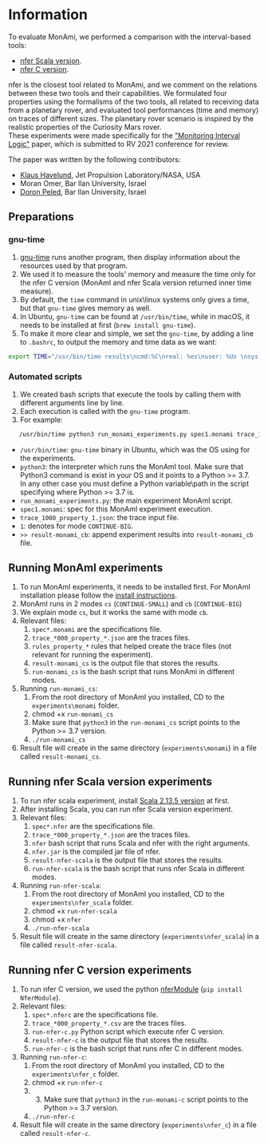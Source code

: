 # Information
To evaluate MonAmi, we performed a comparison with the interval-based tools:
* [nfer Scala version](https://github.com/rv-tools/nfer).
* [nfer C version](https://bitbucket.org/seanmk/nfer/src/master/). 

nfer is the closest tool related to MonAmi, and we comment on the relations between these two tools and their capabilities.
We formulated four properties using the formalisms of the two tools, all related to receiving data from a planetary rover, 
and evaluated tool performances (time and memory) on traces of different sizes. 
The planetary rover scenario is inspired by the realistic properties of the Curiosity Mars rover. \
These experiments were made specifically for the ["Monitoring Interval Logic"](https://github.com/moraneus/MonAmI/blob/main/out/papers/Monitoring_Interval_Logic.pdf) paper, 
which is submitted to RV 2021 conference for review.

The paper was written by the following contributors:
* [Klaus Havelund](http://www.havelund.com/), Jet Propulsion Laboratory/NASA, USA
* Moran Omer, Bar Ilan University, Israel
* [Doron Peled](https://u.cs.biu.ac.il/~doronp/), Bar Ilan University, Israel

## Preparations
### gnu-time
1. [gnu-time](https://www.gnu.org/software/time/) runs another program, then display information about the resources used by that program.
2. We used it to measure the tools' memory and measure the time only for the nfer C version (MonAmI and nfer Scala version returned inner time measure).
3. By default, the `time` command in unix\linux systems only gives a time, but that `gnu-time` gives memory as well.
4. In Ubuntu, `gnu-time` can be found at `/usr/bin/time`, while in macOS, it needs to be installed at first (`brew install gnu-time`).  
5. To make it more clear and simple, we set the `gnu-time`, by adding a line to `.bashrc`, to output the memory and time data as we want:
```bash
export TIME="/usr/bin/time results\ncmd:%C\nreal: %es\nuser: %Us \nsys: %Ss \nmemory: %MKB \ncpu: %P"
```

### Automated scripts   
1. We created bash scripts that execute the tools by calling them with different arguments line by line.
2. Each execution is called with the `gnu-time` program.
3. For example:
```bash
   /usr/bin/time python3 run_monami_experiments.py spec1.monami trace_1000_property_1.json 1) >> result-monami_cb 2>&1
```
* `/usr/bin/time`: `gnu-time` binary in Ubuntu, which was the OS using for the experiments.
* `python3`: the interpreter which runs the MonAmI tool. Make sure that Python3 command is exist in your OS and it points to a Python >= 3.7. \
  In any other case you must define a Python variable\path in the script specifying where Python >= 3.7 is.
* `run_monami_experiments.py`: the main experiment MonAmI script.
* `spec1.monami`: spec for this MonAmI experiment execution.
* `trace_1000_property_1.json`: the trace input file.
* `1`: denotes for mode `CONTINUE-BIG`.
* `>> result-monami_cb`: append experiment results into `result-monami_cb` file.


## Running MonAmI experiments
1. To run MonAmI experiments, it needs to be installed first. For MonAmI installation please follow the [install instructions](https://github.com/moraneus/MonAmI#installing-monami).
2. MonAmI runs in 2 modes `cs` (`CONTINUE-SMALL`) and `cb` (`CONTINUE-BIG`)
3. We explain mode `cs`, but it works the same with mode `cb`.
4. Relevant files:   
    1. `spec*.monami` are the specifications file.
    2. `trace_*000_property_*.json` are the traces files.
    3. `rules_property_*` rules that helped create the trace files (not relevant for running the experiment).
    4. `result-monami_cs` is the output file that stores the results.
    5. `run-monami_cs` is the bash script that runs MonAmi in different modes.
5. Running `run-monami_cs`:
    1. From the root directory of MonAmI you installed, CD to the `experiments\monami` folder.
    2. chmod +x `run-monami_cs`
    3. Make sure that `python3` in the `run-monami_cs` script points to the Python >= 3.7 version.  
    4. `./run-monami_cs`
6. Result file will create in the same directory (`experiments\monami`) in a file called `result-monami_cs`.
    
## Running nfer Scala version experiments
1. To run nfer scala experiment, install [Scala 2.13.5 version](https://www.scala-lang.org/download/2.13.5.html) at first.
2. After installing Scala, you can run nfer Scala version experiment.
3. Relevant files:   
    1. `spec*.nfer` are the specifications file.
    2. `trace_*000_property_*.json` are the traces files.
    3. `nfer` bash script that runs Scala and nfer with the right arguments.
    4. `nfer.jar` is the compiled jar file of nfer.    
    5. `result-nfer-scala` is the output file that stores the results.
    6. `run-nfer-scala` is the bash script that runs nfer Scala in different modes.
4. Running `run-nfer-scala`:
    1. From the root directory of MonAmI you installed, CD to the `experiments\nfer_scala` folder.
    2. chmod +x `run-nfer-scala`
    3. chmod +x `nfer`
    4. `./run-nfer-scala`
5. Result file will create in the same directory (`experiments\nfer_scala`) in a file called `result-nfer-scala`.
    
## Running nfer C version experiments
1. To run nfer C version, we used the python [nferModule](https://pypi.org/project/NferModule/) (`pip install NferModule`).
2. Relevant files:   
    1. `spec*.nferc` are the specifications file.
    2. `trace_*000_property_*.csv` are the traces files.
    3. `run-nfer-c.py` Python script which execute nfer C version.
    4. `result-nfer-c` is the output file that stores the results.
    5. `run-nfer-c` is the bash script that runs nfer C in different modes.
4. Running `run-nfer-c`:
    1. From the root directory of MonAmI you installed, CD to the `experiments\nfer_c` folder.
    2. chmod +x `run-nfer-c`
    3. 3. Make sure that `python3` in the `run-monami-c` script points to the Python >= 3.7 version.  
    3. `./run-nfer-c`
5. Result file will create in the same directory (`experiments\nfer_c`) in a file called `result-nfer-c`.
